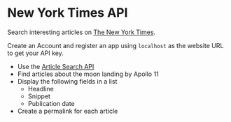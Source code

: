 # New York Times API

Search interesting articles on [The New York Times](https://developer.nytimes.com/).

Create an Account and register an app using `localhost` as the website URL to get your API key.

 -  Use the [Article Search API](https://developer.nytimes.com/docs/articlesearch-product/1/overview)
 -  Find articles about the moon landing by Apollo 11
 -  Display the following fields in a list
     -  Headline
     -  Snippet
     -  Publication date
 -  Create a permalink for each article

